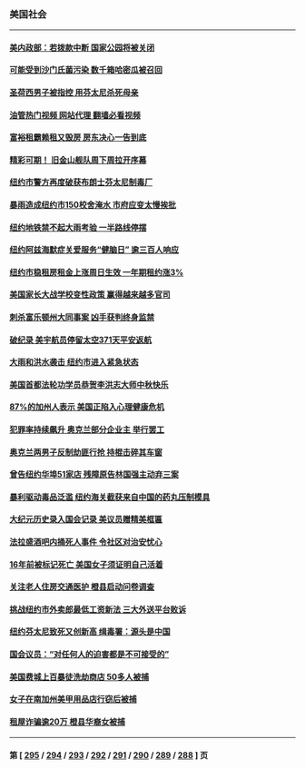 ### 美国社会
---
#### [美内政部：若拨款中断 国家公园将被关闭](../../pages/ncid1078160/n14085355.md?09301645) 
#### [可能受到沙门氏菌污染 数千箱哈密瓜被召回](../../pages/ncid1078160/n14085357.md?09301645) 
#### [圣荷西男子被指控 用芬太尼杀死母亲](../../pages/ncid1078160/n14085353.md?09301645) 
#### [油管热门视频 网站代理 翻墙必看视频](http://138.2.39.72:81/youtube.html?epic-marker?09301645)
#### [富裕租霸赖租又毁房 房东决心一告到底](../../pages/ncid1078160/n14085251.md?09301645) 
#### [精彩可期！ 旧金山舰队周下周拉开序幕](../../pages/ncid1078160/n14085310.md?09301645) 
#### [纽约市警方再度破获布朗士芬太尼制毒厂](../../pages/ncid1078160/n14085242.md?09301645) 
#### [暴雨造成纽约市150校舍淹水 市府应变太慢挨批](../../pages/ncid1078160/n14085288.md?09301645) 
#### [纽约地铁禁不起大雨考验 一半路线停摆](../../pages/ncid1078160/n14085240.md?09301645) 
#### [纽约阿兹海默症关爱服务“健脑日” 逾三百人响应](../../pages/ncid1078160/n14085244.md?09301645) 
#### [纽约市稳租房租金上涨周日生效 一年期租约涨3%](../../pages/ncid1078160/n14085248.md?09301645) 
#### [美国家长大战学校变性政策 赢得越来越多官司](../../pages/ncid1078160/n14084506.md?09301645) 
#### [刺杀富乐顿州大同事案 凶手获判终身监禁](../../pages/ncid1078160/n14084707.md?09301645) 
#### [破纪录 美宇航员停留太空371天平安返航](../../pages/ncid1078160/n14084400.md?09301645) 
#### [大雨和洪水袭击 纽约市进入紧急状态](../../pages/ncid1078160/n14084655.md?09301645) 
#### [美国首都法轮功学员恭贺李洪志大师中秋快乐](../../pages/ncid1078160/n14084456.md?09301645) 
#### [87%的加州人表示 美国正陷入心理健康危机](../../pages/ncid1078160/n14084303.md?09301645) 
#### [犯罪率持续飙升 奥克兰部分企业主 举行罢工](../../pages/ncid1078160/n14084298.md?09301645) 
#### [奥克兰两男子反制劫匪行抢 持棍击碎其车窗](../../pages/ncid1078160/n14084266.md?09301645) 
#### [曾告纽约华埠51家店 残障原告林国强主动弃三案](../../pages/ncid1078160/n14084034.md?09301645) 
#### [暴利驱动毒品泛滥 纽约海关截获来自中国的药丸压制模具](../../pages/ncid1078160/n14083941.md?09301645) 
#### [大纪元历史录入国会记录 美议员赠精美框匾](../../pages/ncid1078160/n14083883.md?09301645) 
#### [法拉盛酒吧内捅死人事件 令社区对治安忧心](../../pages/ncid1078160/n14084026.md?09301645) 
#### [16年前被标记死亡 美国女子须证明自己活着](../../pages/ncid1078160/n14083991.md?09301645) 
#### [关注老人住房交通医护 橙县启动问卷调查](../../pages/ncid1078160/n14083976.md?09301645) 
#### [挑战纽约市外卖郎最低工资新法 三大外送平台败诉](../../pages/ncid1078160/n14083982.md?09301645) 
#### [纽约芬太尼致死又创新高 缉毒署：源头是中国](../../pages/ncid1078160/n14083948.md?09301645) 
#### [国会议员：“对任何人的迫害都是不可接受的”](../../pages/ncid1078160/n14083913.md?09301645) 
#### [美国费城上百暴徒洗劫商店 50多人被捕](../../pages/ncid1078160/n14083409.md?09301645) 
#### [女子在南加州美甲用品店行窃后被捕](../../pages/ncid1078160/n14083792.md?09301645) 
#### [租屋诈骗逾20万 橙县华裔女被捕](../../pages/ncid1078160/n14083769.md?09301645) 

---
#### 第 [ [295](./295.md?09301645) / [294](./294.md?09301645) / [293](./293.md?09301645) / [292](./292.md?09301645) / [291](./291.md?09301645) / [290](./290.md?09301645) / [289](./289.md?09301645) / [288](./288.md?09301645) ] 页
